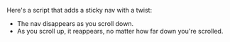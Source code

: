 Here's a script that adds a sticky nav with a twist:
- The nav disappears as you scroll down.
- As you scroll up, it reappears, no matter how far down you're scrolled.

